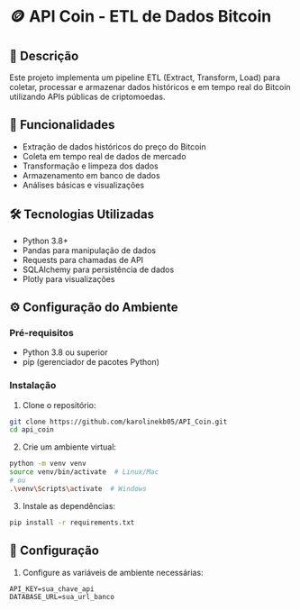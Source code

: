 # 🪙 API Coin - ETL de Dados Bitcoin

## 📝 Descrição
Este projeto implementa um pipeline ETL (Extract, Transform, Load) para coletar, processar e armazenar dados históricos e em tempo real do Bitcoin utilizando APIs públicas de criptomoedas.

## 🚀 Funcionalidades
- Extração de dados históricos do preço do Bitcoin
- Coleta em tempo real de dados de mercado
- Transformação e limpeza dos dados
- Armazenamento em banco de dados
- Análises básicas e visualizações

## 🛠️ Tecnologias Utilizadas
- Python 3.8+
- Pandas para manipulação de dados
- Requests para chamadas de API
- SQLAlchemy para persistência de dados
- Plotly para visualizações

## ⚙️ Configuração do Ambiente

### Pré-requisitos
- Python 3.8 ou superior
- pip (gerenciador de pacotes Python)

### Instalação
1. Clone o repositório:
```bash
git clone https://github.com/karolinekb05/API_Coin.git
cd api_coin
```

2. Crie um ambiente virtual:
```bash
python -m venv venv
source venv/bin/activate  # Linux/Mac
# ou
.\venv\Scripts\activate  # Windows
```

3. Instale as dependências:
```bash
pip install -r requirements.txt
```

## 🔧 Configuração
1. Configure as variáveis de ambiente necessárias:
```
API_KEY=sua_chave_api
DATABASE_URL=sua_url_banco
```
